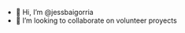- 👋 Hi, I’m @jessbaigorria
- 💞️ I’m looking to collaborate on volunteer proyects

<!---
jessbaigorria/jessbaigorria is a ✨ special ✨ repository because its `README.md` (this file) appears on your GitHub profile.
You can click the Preview link to take a look at your changes.
--->
